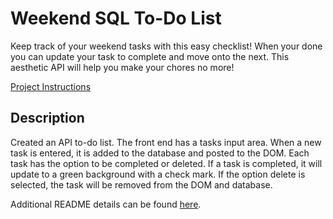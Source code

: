 # Weekend SQL To-Do List

Keep track of your weekend tasks with this easy checklist! When your done you can update your task to complete and move onto the next. This aesthetic API will help you make your chores no more!

[Project Instructions](./INSTRUCTIONS.md)

## Description

Created an API to-do list.  The front end has a tasks input area. When a new task is entered, it is added to the database and posted to the DOM. Each task has the option to be completed or deleted. If a task is completed, it will update to a green background with a check mark. If the option delete is selected, the task will be removed from the DOM and database.

Additional README details can be found [here](https://github.com/PrimeAcademy/readme-template/blob/master/README.md).
